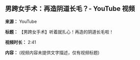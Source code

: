 ## 男跨女手术：再造阴道长毛？- YouTube 视频

**来源：** YouTube

**标题：** 【男跨女手术】听着就扎心！再造的阴道长毛啦！

**视频时长：** 2:41

**内容：** (视频内容未提供文字描述，仅有视频标题)
